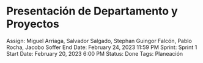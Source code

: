 # Presentación de Departamento y Proyectos

Assign: Miguel Arriaga, Salvador Salgado, Stephan Guingor Falcón, Pablo Rocha, Jacobo Soffer
End Date: February 24, 2023 11:59 PM
Sprint: Sprint 1
Start Date: February 20, 2023 6:00 PM
Status: Done
Tags: Planeación